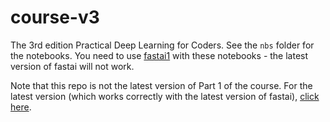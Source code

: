 # course-v3
The 3rd edition Practical Deep Learning for Coders. See the `nbs` folder for the notebooks. You need to use [fastai1](https://github.com/fastai/fastai1) with these notebooks - the latest version of fastai will not work.

Note that this repo is not the latest version of Part 1 of the course. For the latest version (which works correctly with the latest version of fastai), [click here](https://github.com/fastai/fastbook).

